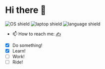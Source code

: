 # Hi there &#128074;

 ![OS shield](https://img.shields.io/badge/OS-Fedora-blue?style=plastic&logo=fedora)
 ![laptop shield](https://img.shields.io/badge/ThinkPad-AMD-red?style=plastic&logo=lenovo)
 ![language shield](https://img.shields.io/badge/Python-green?style=plastic&logo=python&labelColor=green)

- 📫 How to reach me: [&#9997;](mailto:maksim.g00gle@gmail.com)

- [x] Do something!
- [x] Learn!
- [ ] Work!
- [ ] Ride!
